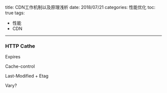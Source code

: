 title: CDN工作机制以及原理浅析
date: 2018/07/21
categories: 性能优化
toc: true
tags:
  - 性能
  - CDN
---


### HTTP Cathe

Expires

Cache-control

Last-Modified + Etag

Vary?
